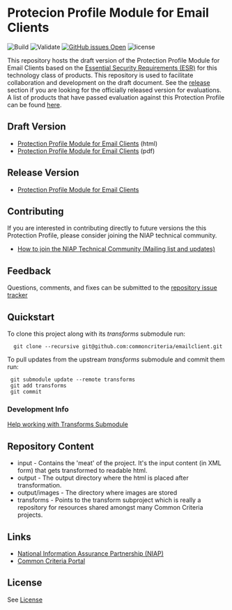 Protecion Profile Module for Email Clients
============
![Build](https://github.com/commoncriteria/emailclient/workflows/Build/badge.svg) 
![Validate](https://github.com/commoncriteria/emailclient/workflows/Validate/badge.svg)
[![GitHub issues Open](https://img.shields.io/github/issues/commoncriteria/emailclient.svg?maxAge=2592000)](https://github.com/commoncriteria/emailclient/issues) 
![license](https://img.shields.io/badge/license-Unlicensed-blue.svg)

This repository hosts the draft version of the Protection Profile Module for Email Clients based on the 
[Essential Security Requirements (ESR)](https://commoncriteria.github.io/pp/emailclient/emailclient-esr.html) for this technology class of 
products. This repository is used to facilitate collaboration and development on the draft document. 
See the [release](#Release-Version) section if you are looking for the officially released version for evaluations. 
A list of products that have passed evaluation against this Protection Profile can be found [here](https://www.niap-ccevs.org/Profile/Info.cfm?id=377).

## Draft Version

* [Protection Profile Module for Email Clients](https://commoncriteria.github.io/pp/emailclient/emailclient-release.html) (html)
* [Protection Profile Module for Email Clients](https://commoncriteria.github.io/pp/emailclient/emailclient-release.pdf) (pdf)

## Release Version
* [Protection Profile Module for Email Clients](https://www.niap-ccevs.org/Profile/Info.cfm?id=377)

## Contributing

If you are interested in contributing directly to future versions the this Protection Profile, please consider joining the NIAP technical community.
* [How to join the NIAP Technical Community (Mailing list and updates)](https://www.niap-ccevs.org/NIAP_Evolution/tech_communities.cfm)

## Feedback

Questions, comments, and fixes can be submitted to the [repository issue tracker](https://github.com/commoncriteria/emailclient/issues)

## Quickstart
To clone this project along with its _transforms_ submodule run:

````
  git clone --recursive git@github.com:commoncriteria/emailclient.git
````
To pull updates from the upstream _transforms_ submodule and commit them run:
````
 git submodule update --remote transforms
 git add transforms
 git commit
````

### Development Info
[Help working with Transforms Submodule](https://github.com/commoncriteria/transforms/wiki/Working-with-Transforms-as-a-Submodule)

## Repository Content
* input - Contains the 'meat' of the project. It's the input content (in XML form) that gets transformed to readable html.
* output - The output directory where the html is placed after transformation.
* output/images - The directory where images are stored
* transforms - Points to the transform subproject which is really a repository for resources shared amongst many Common Criteria projects.

## Links 
* [National Information Assurance Partnership (NIAP)](https://www.niap-ccevs.org/)
* [Common Criteria Portal](https://www.commoncriteriaportal.org/)

## License
See [License](./LICENSE)
